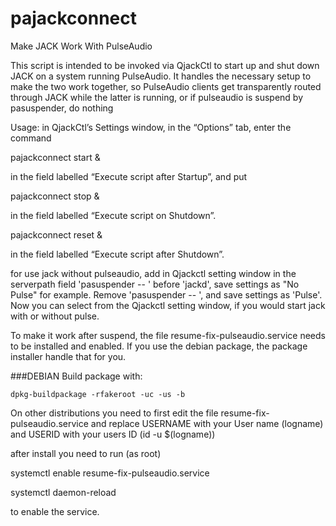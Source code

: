 # pajackconnect
Make JACK Work With PulseAudio

This script is intended to be invoked via QjackCtl to start up and
shut down JACK on a system running PulseAudio. It handles the
necessary setup to make the two work together, so PulseAudio clients
get transparently routed through JACK while the latter is running, or
if pulseaudio is suspend by pasuspender, do nothing

Usage: in QjackCtl’s Settings window, in the “Options” tab, enter
the command

pajackconnect start &

in the field labelled “Execute script after Startup”, and put

pajackconnect stop &

in the field labelled “Execute script on Shutdown”.

pajackconnect reset &

in the field labelled “Execute script after Shutdown”.

for use jack without pulseaudio, add in Qjackctl setting window 
in the serverpath field 'pasuspender -- ' before 'jackd', save settings 
as "No Pulse" for example. Remove 'pasuspender -- ', 
and save settings as 'Pulse'. Now you can select from the 
Qjackctl setting window, if you would start jack with or without pulse.

To make it work after suspend, the file resume-fix-pulseaudio.service needs to be installed and enabled. 
If you use the debian package, the package installer handle that for you.

###DEBIAN
Build package with:
```
dpkg-buildpackage -rfakeroot -uc -us -b
```
On other distributions you need to first edit the file resume-fix-pulseaudio.service
and replace USERNAME with your User name (logname) and USERID with your users ID (id -u $(logname))

after install you need to run (as root)

systemctl enable resume-fix-pulseaudio.service

systemctl daemon-reload

to enable the service.
